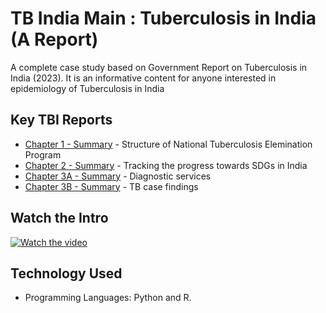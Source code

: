 # TB India Main : Tuberculosis in India (A Report)
A complete case study based on Government Report on Tuberculosis in India (2023). It is an informative content for anyone interested in epidemiology of Tuberculosis in India

## Key TBI Reports
- [Chapter 1 - Summary](#) - Structure of National Tuberculosis Elemination Program
- [Chapter 2 - Summary](#) - Tracking the progress towards SDGs in India
- [Chapter 3A - Summary](#) - Diagnostic services
- [Chapter 3B - Summary](#) - TB case findings

## Watch the Intro 
[![Watch the video](https://img.youtube.com/vi/tbd/hqdefault.jpg)](https://www.youtube.com/watch?v=tbd)

## Technology Used
- Programming Languages: Python and R.
